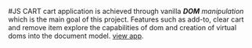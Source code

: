 #JS CART
cart application is achieved through vanilla **_DOM_** _manipulation_ which is the main goal of this project.
Features such as add-to, clear cart and remove item explore the capabilities of dom and creation of virtual doms into the document model. [view app](https://marvelmiles.github.io/cuppy-cafe).